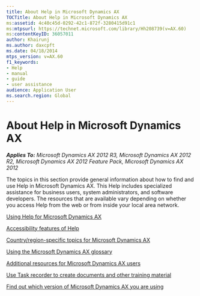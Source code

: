 ```yaml
---
title: About Help in Microsoft Dynamics AX
TOCTitle: About Help in Microsoft Dynamics AX
ms:assetid: 4c40c45d-0292-42c1-872f-3280415d91c1
ms:mtpsurl: https://technet.microsoft.com/library/Hh208739(v=AX.60)
ms:contentKeyID: 36057011
author: Khairunj
ms.author: daxcpft
ms.date: 04/18/2014
mtps_version: v=AX.60
f1_keywords:
- Help
- manual
- guide
- user assistance
audience: Application User
ms.search.region: Global
---
```


# About Help in Microsoft Dynamics AX 


_**Applies To:** Microsoft Dynamics AX 2012 R3, Microsoft Dynamics AX 2012 R2, Microsoft Dynamics AX 2012 Feature Pack, Microsoft Dynamics AX 2012_

The topics in this section provide general information about how to find and use Help in Microsoft Dynamics AX. This Help includes specialized assistance for business users, system administrators, and software developers. The resources that are available vary depending on whether you access Help from the web or from inside your local area network.

[Using Help for Microsoft Dynamics AX](using-help-for-microsoft-dynamics-ax.md)

[Accessibility features of Help](accessibility-features-of-help.md)

[Country/region-specific topics for Microsoft Dynamics AX](country-region-specific-topics-for-microsoft-dynamics-ax.md)

[Using the Microsoft Dynamics AX glossary](using-the-microsoft-dynamics-ax-glossary.md)

[Additional resources for Microsoft Dynamics AX users](additional-resources-for-microsoft-dynamics-ax-users.md)

[Use Task recorder to create documents and other training material](use-task-recorder-to-create-documents-and-other-training-material.md)

[Find out which version of Microsoft Dynamics AX you are using](find-out-which-version-of-microsoft-dynamics-ax-you-are-using.md)

  



